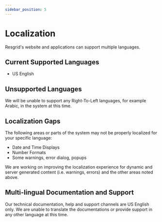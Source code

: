 ```yaml
---
sidebar_position: 5
---
```


# Localization

Resgrid's website and applications can support multiple languages. 

## Current Supported Languages

- US English

## Unsupported Languages

We will be unable to support any Right-To-Left languages, for example Arabic, in the system at this time.

## Localization Gaps

The following areas or parts of the system may not be properly localized for your specific language:

- Date and Time Displays
- Number Formats
- Some warnings, error dialog, popups

We are working on improving the localization experience for dynamic and server generated content (i.e. warnings, errors) and the other areas noted above.

## Multi-lingual Documentation and Support

Our technical documentation, help and support channels are US English only. We are unable to translate the documentations or provide support in any other language at this time.